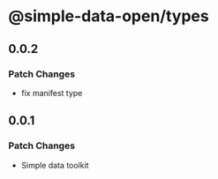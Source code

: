 # @simple-data-open/types

## 0.0.2

### Patch Changes

- fix manifest type

## 0.0.1

### Patch Changes

- Simple data toolkit
